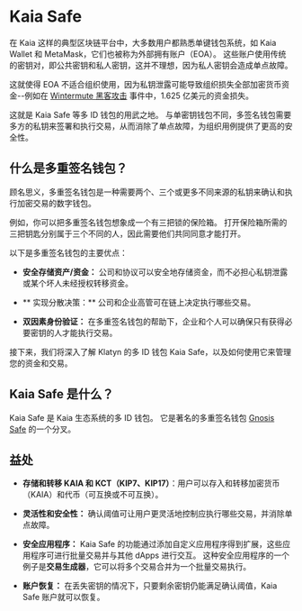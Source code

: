 # Kaia Safe

在 Kaia 这样的典型区块链平台中，大多数用户都熟悉单键钱包系统，如 Kaia Wallet 和 MetaMask，它们也被称为外部拥有账户（EOA）。 这些账户使用传统的密钥对，即公共密钥和私人密钥，这并不理想，因为私人密钥会造成单点故障。

这就使得 EOA 不适合组织使用，因为私钥泄露可能导致组织损失全部加密货币资金--例如在 [Wintermute 黑客攻击](https://www.certik.com/resources/blog/uGiY0j3hwOzQOMcDPGoz9-wintermute-hack-) 事件中，1.625 亿美元的资金损失。

这就是 Kaia Safe 等多 ID 钱包的用武之地。 与单密钥钱包不同，多签名钱包需要多方的私钥来签署和执行交易，从而消除了单点故障，为组织用例提供了更高的安全性。

## 什么是多重签名钱包？ <a id="What are Multisig Wallets"></a>

顾名思义，多重签名钱包是一种需要两个、三个或更多不同来源的私钥来确认和执行加密交易的数字钱包。

例如，你可以把多重签名钱包想象成一个有三把锁的保险箱。 打开保险箱所需的三把钥匙分别属于三个不同的人，因此需要他们共同同意才能打开。

以下是多重签名钱包的主要优点：

- **安全存储资产/资金：** 公司和协议可以安全地存储资金，而不必担心私钥泄露或某个坏人未经授权转移资金。

- \*\* 实现分散决策：\*\* 公司和企业高管可在链上决定执行哪些交易。

- **双因素身份验证：** 在多重签名钱包的帮助下，企业和个人可以确保只有获得必要密钥的人才能执行交易。

接下来，我们将深入了解 Klatyn 的多 ID 钱包 Kaia Safe，以及如何使用它来管理您的资金和交易。

## Kaia Safe 是什么？ <a id="What is Kaia Safe"></a>

Kaia Safe 是 Kaia 生态系统的多 ID 钱包。 它是著名的多重签名钱包 [Gnosis Safe](https://gnosis-safe.io/) 的一个分叉。

## 益处<a id="Benefits of Kaia Safe"></a>

- **存储和转移 KAIA 和 KCT（KIP7、KIP17）**：用户可以存入和转移加密货币（KAIA）和代币（可互换或不可互换）。

- **灵活性和安全性：** 确认阈值可让用户更灵活地控制应执行哪些交易，并消除单点故障。

- **安全应用程序：** Kaia Safe 的功能通过添加自定义应用程序得到扩展，这些应用程序可进行批量交易并与其他 dApps 进行交互。 这种安全应用程序的一个例子是**交易生成器**，它可以将多个交易合并为一个批量交易执行。

- **账户恢复：** 在丢失密钥的情况下，只要剩余密钥仍能满足确认阈值，Kaia Safe 账户就可以恢复。